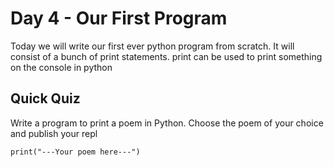 # Day 4 - Our First Program

Today we will write our first ever python program from scratch. It will consist of a bunch of print statements. print can be used to print something on the console in python

## Quick Quiz

Write a program to print a poem in Python. Choose the poem of your choice and publish your repl

```
print("---Your poem here---")

```